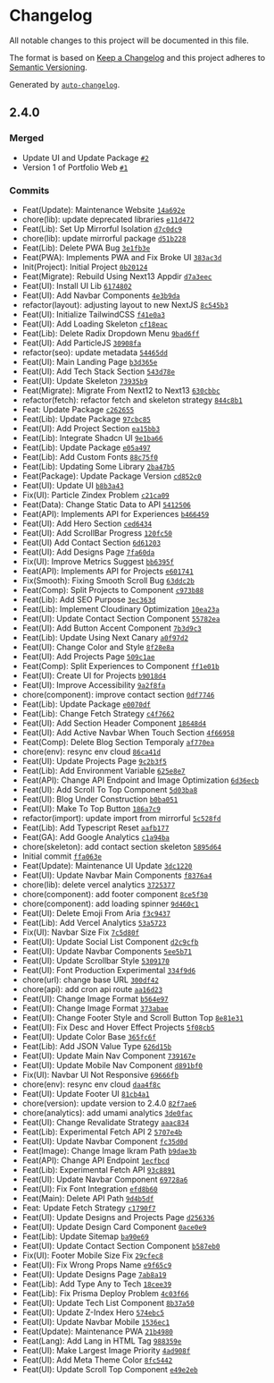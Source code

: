 # Changelog

All notable changes to this project will be documented in this file.

The format is based on [Keep a Changelog](https://keepachangelog.com/en/1.0.0/)
and this project adheres to [Semantic Versioning](https://semver.org/spec/v2.0.0.html).

Generated by [`auto-changelog`](https://github.com/CookPete/auto-changelog).

## 2.4.0

### Merged

- Update UI and Update Package [`#2`](https://github.com/Ikram-Maulana/simple-portfolio/pull/2)
- Version 1 of Portfolio Web [`#1`](https://github.com/Ikram-Maulana/simple-portfolio/pull/1)

### Commits

- Feat(Update): Maintenance Website [`14a692e`](https://github.com/Ikram-Maulana/simple-portfolio/commit/14a692ef862131e64e3bccf5634bb8509b403a67)
- chore(lib): update deprecated libraries [`e11d472`](https://github.com/Ikram-Maulana/simple-portfolio/commit/e11d472beeaac56e60940f0b88bccb71b51ef6a8)
- Feat(Lib): Set Up Mirrorful Isolation [`d7c0dc9`](https://github.com/Ikram-Maulana/simple-portfolio/commit/d7c0dc9afaacaa404d5dc11a319b677d51d3bc1c)
- chore(lib): update mirrorful package [`d51b228`](https://github.com/Ikram-Maulana/simple-portfolio/commit/d51b228bab03fdad69af90e90b68cb30465a7e1f)
- Feat(Lib): Delete PWA Bug [`3e1fb3e`](https://github.com/Ikram-Maulana/simple-portfolio/commit/3e1fb3ea2393302787ae84b802db9ffa3fe1cfe6)
- Feat(PWA): Implements PWA and Fix Broke UI [`383ac3d`](https://github.com/Ikram-Maulana/simple-portfolio/commit/383ac3d75ea3967afb16f5426da6f25b32a2e797)
- Init(Project): Initial Project [`0b20124`](https://github.com/Ikram-Maulana/simple-portfolio/commit/0b201242e8a6a7e72bd41527b9019d1041e331f3)
- Feat(Migrate): Rebuild Using Next13 Appdir [`d7a3eec`](https://github.com/Ikram-Maulana/simple-portfolio/commit/d7a3eec5d884e1256f6b008b4e4c3832bed3f943)
- Feat(UI): Install UI Lib [`6174802`](https://github.com/Ikram-Maulana/simple-portfolio/commit/617480245208b32ede80c79fb5b47bb1af71cfef)
- Feat(UI): Add Navbar Components [`4e3b9da`](https://github.com/Ikram-Maulana/simple-portfolio/commit/4e3b9da14a28b27829c5177c124bc7173b6a23a2)
- refactor(layout): adjusting layout to new NextJS [`8c545b3`](https://github.com/Ikram-Maulana/simple-portfolio/commit/8c545b34ca6847761e5c8c30724b0ac451f5a8b6)
- Feat(UI): Initialize TailwindCSS [`f41e0a3`](https://github.com/Ikram-Maulana/simple-portfolio/commit/f41e0a39f45ba5da5045e0c6d4964e846f87eb53)
- Feat(UI): Add Loading Skeleton [`cf18eac`](https://github.com/Ikram-Maulana/simple-portfolio/commit/cf18eac0002f52c3c072ebfa68d35e64f52fbffe)
- Feat(Lib): Delete Radix Dropdown Menu [`9bad6ff`](https://github.com/Ikram-Maulana/simple-portfolio/commit/9bad6ff23472a7345b400ca0b51d0d5b1cc37ee2)
- Feat(UI): Add ParticleJS [`30908fa`](https://github.com/Ikram-Maulana/simple-portfolio/commit/30908fa0a032a3538ee64b9bc6f2694ed51d4821)
- refactor(seo): update metadata [`54465dd`](https://github.com/Ikram-Maulana/simple-portfolio/commit/54465dd9db9ddebdfc66bfb02a3d60a33ec23d6f)
- Feat(UI): Main Landing Page [`b3d365e`](https://github.com/Ikram-Maulana/simple-portfolio/commit/b3d365e85ccaf2b520d95aa574d43a261384c62d)
- Feat(UI): Add Tech Stack Section [`543d78e`](https://github.com/Ikram-Maulana/simple-portfolio/commit/543d78e16840068c9dcd2c5a2267b8c40bbec561)
- Feat(UI): Update Skeleton [`73935b9`](https://github.com/Ikram-Maulana/simple-portfolio/commit/73935b9131bc039b2a66ed256eda856283f5bc8e)
- Feat(Migrate): Migrate From Next12 to Next13 [`630cbbc`](https://github.com/Ikram-Maulana/simple-portfolio/commit/630cbbceb522aeaa12b15e771fe728d1025de387)
- refactor(fetch): refactor fetch and skeleton strategy [`844c8b1`](https://github.com/Ikram-Maulana/simple-portfolio/commit/844c8b14ade492c4bf466d7149bc49053e1ba92b)
- Feat: Update Package [`c262655`](https://github.com/Ikram-Maulana/simple-portfolio/commit/c262655f558a62f692f87b70e080a5fa1b1908a1)
- Feat(Lib): Update Package [`97cbc85`](https://github.com/Ikram-Maulana/simple-portfolio/commit/97cbc8501bee3bec203d7bdd4dab453215ecceaa)
- Feat(UI): Add Project Section [`ea15bb3`](https://github.com/Ikram-Maulana/simple-portfolio/commit/ea15bb32fe7cc35a8c3ce4a04c5bbe0e2a51507f)
- Feat(Lib): Integrate Shadcn UI [`9e1ba66`](https://github.com/Ikram-Maulana/simple-portfolio/commit/9e1ba6605e2d062a4c0a6e6d361e8637d1b7c7da)
- Feat(Lib): Update Package [`e05a497`](https://github.com/Ikram-Maulana/simple-portfolio/commit/e05a497595ced9b98260c3bfb7f108981a901cd8)
- Feat(Lib): Add Custom Fonts [`88c75f0`](https://github.com/Ikram-Maulana/simple-portfolio/commit/88c75f0ddb7d727312ece13aefd53bda881c5297)
- Feat(Lib): Updating Some Library [`2ba47b5`](https://github.com/Ikram-Maulana/simple-portfolio/commit/2ba47b5babd3116437ecf18f5e9c12de0662c2e4)
- Feat(Package): Update Package Version [`cd852c0`](https://github.com/Ikram-Maulana/simple-portfolio/commit/cd852c0c19cd52a5f965c48a5e989eaaeef33211)
- Feat(UI): Update UI [`b8b3a43`](https://github.com/Ikram-Maulana/simple-portfolio/commit/b8b3a432e13a6ace3a6d487b4a4696cc43dd9df5)
- Fix(UI): Particle Zindex Problem [`c21ca09`](https://github.com/Ikram-Maulana/simple-portfolio/commit/c21ca0951a39e44d3a99167d35a76fba2ff1cae8)
- Feat(Data): Change Static Data to API [`5412506`](https://github.com/Ikram-Maulana/simple-portfolio/commit/541250685c2432b830c1495ae72f8392be760ba3)
- Feat(API): Implements API for Experiences [`b466459`](https://github.com/Ikram-Maulana/simple-portfolio/commit/b466459a4d8f4df0271e9ae4249bc4af25ebe21f)
- Feat(UI): Add Hero Section [`ced6434`](https://github.com/Ikram-Maulana/simple-portfolio/commit/ced6434bf9c4d1ef464ac695ce546c7cffbdd824)
- Feat(UI): Add ScrollBar Progress [`120fc50`](https://github.com/Ikram-Maulana/simple-portfolio/commit/120fc50174abb7f59730402063db5624b08296e4)
- Feat(UI) Add Contact Section [`6d61203`](https://github.com/Ikram-Maulana/simple-portfolio/commit/6d61203b83ad4ea9b9be7fe1266fca37c17f27f4)
- Feat(UI): Add Designs Page [`7fa60da`](https://github.com/Ikram-Maulana/simple-portfolio/commit/7fa60dae6a934bb9d374b161cb7b7be58d898392)
- Fix(UI): Improve Metrics Suggest [`bb6395f`](https://github.com/Ikram-Maulana/simple-portfolio/commit/bb6395f88fcaef07d7f78e679ea5a7bc1302f057)
- Feat(API): Implements API for Projects [`e601741`](https://github.com/Ikram-Maulana/simple-portfolio/commit/e6017411fbbc6b3a91f449de26fddd6b7b6b50c9)
- Fix(Smooth): Fixing Smooth Scroll Bug [`63ddc2b`](https://github.com/Ikram-Maulana/simple-portfolio/commit/63ddc2b0cc310ec006df47708e5b56a503cf00db)
- Feat(Comp): Split Projects to Component [`c973b88`](https://github.com/Ikram-Maulana/simple-portfolio/commit/c973b881c079bc2e7815138b77fe0011ed27b878)
- Feat(Lib): Add SEO Purpose [`3ec363d`](https://github.com/Ikram-Maulana/simple-portfolio/commit/3ec363dfcc2983b1647f25a2898148500e260cde)
- Feat(Lib): Implement Cloudinary Optimization [`10ea23a`](https://github.com/Ikram-Maulana/simple-portfolio/commit/10ea23ad6908e2c4228211f2b8a4fe40e8ad3307)
- Feat(UI): Update Contact Section Component [`55782ea`](https://github.com/Ikram-Maulana/simple-portfolio/commit/55782eadb81f143ae1b9268b60ba02273dbdb267)
- Feat(UI): Add Button Accent Component [`7b3d9c3`](https://github.com/Ikram-Maulana/simple-portfolio/commit/7b3d9c3526aed0ee11c337bcf49194f867598a7d)
- Feat(Lib): Update Using Next Canary [`a0f97d2`](https://github.com/Ikram-Maulana/simple-portfolio/commit/a0f97d200191c2dadf08f81c7aeb7069e86dacd3)
- Feat(UI): Change Color and Style [`8f28e8a`](https://github.com/Ikram-Maulana/simple-portfolio/commit/8f28e8a3dcd26b5756741838ebdd9fff5bf13c6e)
- Feat(UI): Add Projects Page [`509c1ae`](https://github.com/Ikram-Maulana/simple-portfolio/commit/509c1aebda2fd1635e108f52c1684dca3caf13aa)
- Feat(Comp): Split Experiences to Component [`ff1e01b`](https://github.com/Ikram-Maulana/simple-portfolio/commit/ff1e01bb25eceb41339f9351d2ab5ee01bb4e908)
- Feat(UI): Create UI for Projects [`b9018d4`](https://github.com/Ikram-Maulana/simple-portfolio/commit/b9018d4f52ec988bd4436f2940a6e06d15bc725d)
- Feat(UI): Improve Accessibility [`9a2f8fa`](https://github.com/Ikram-Maulana/simple-portfolio/commit/9a2f8fa13a1201aa93aca39bd544eacc0559c98f)
- chore(component): improve contact section [`0df7746`](https://github.com/Ikram-Maulana/simple-portfolio/commit/0df774696deea0023eb169bc4ca271fd725c01e8)
- Feat(Lib): Update Package [`e0070df`](https://github.com/Ikram-Maulana/simple-portfolio/commit/e0070df69be008a9caa805f1691f46e7e3a49a1c)
- Feat(Lib): Change Fetch Strategy [`c4f7662`](https://github.com/Ikram-Maulana/simple-portfolio/commit/c4f7662d481d0056e17025039228674a43178051)
- Feat(UI): Add Section Header Component [`18648d4`](https://github.com/Ikram-Maulana/simple-portfolio/commit/18648d4802fa8d5def1629aa33564841ea9c897e)
- Feat(UI): Add Active Navbar When Touch Section [`4f66958`](https://github.com/Ikram-Maulana/simple-portfolio/commit/4f669587a2f47e37b7b6ab33cc5104df9c96af53)
- Feat(Comp): Delete Blog Section Temporaly [`af770ea`](https://github.com/Ikram-Maulana/simple-portfolio/commit/af770ea6268592329bc94358309d882f4620117a)
- chore(env): resync env cloud [`86ca41d`](https://github.com/Ikram-Maulana/simple-portfolio/commit/86ca41d2c7b27cec32aae1fede0bf6d577abe2c1)
- Feat(UI): Update Projects Page [`9c2b3f5`](https://github.com/Ikram-Maulana/simple-portfolio/commit/9c2b3f5ecf695c809b797e82fea82547cce792bf)
- Feat(Lib): Add Environment Variable [`625e8e7`](https://github.com/Ikram-Maulana/simple-portfolio/commit/625e8e750800c160c75b11d1e51cecc4ddd3adfc)
- Feat(API): Change API Endpoint and Image Optimization [`6d36ecb`](https://github.com/Ikram-Maulana/simple-portfolio/commit/6d36ecb23b38f0eaa975742d54d2762c585dee8e)
- Feat(UI): Add Scroll To Top Component [`5d03ba8`](https://github.com/Ikram-Maulana/simple-portfolio/commit/5d03ba8ec61cc3a754f9e5b563b22c1509a2e52f)
- Feat(UI): Blog Under Construction [`b0ba051`](https://github.com/Ikram-Maulana/simple-portfolio/commit/b0ba05192e0537ea3b965d1a0159fdd6e49bb0be)
- Feat(UI): Make To Top Button [`186a7c9`](https://github.com/Ikram-Maulana/simple-portfolio/commit/186a7c924aaf5a84ac16aedeeb83c47ef156a0b6)
- refactor(import): update import from mirrorful [`5c528fd`](https://github.com/Ikram-Maulana/simple-portfolio/commit/5c528fd6aed907a3e3f206855f58407ac9058667)
- Feat(Lib): Add Typescript Reset [`aafb177`](https://github.com/Ikram-Maulana/simple-portfolio/commit/aafb17701f92a520b931e01576003aabdee4919f)
- Feat(GA): Add Google Analytics [`c1a94ba`](https://github.com/Ikram-Maulana/simple-portfolio/commit/c1a94ba50451a796c968ffc73ae1f930cada4afc)
- chore(skeleton): add contact section skeleton [`5895d64`](https://github.com/Ikram-Maulana/simple-portfolio/commit/5895d6435fb71743485114ed002ec7c7abbe5e7d)
- Initial commit [`ffa063e`](https://github.com/Ikram-Maulana/simple-portfolio/commit/ffa063e975a3751a6d2ad087713734ad402695eb)
- Feat(Update): Maintenance UI Update [`3dc1220`](https://github.com/Ikram-Maulana/simple-portfolio/commit/3dc12200004458436d7016ddbc68767414171e0f)
- Feat(UI): Update Navbar Main Components [`f8376a4`](https://github.com/Ikram-Maulana/simple-portfolio/commit/f8376a481eba30e30cb84a2ce59659e946267f8c)
- chore(lib): delete vercel analytics [`3725377`](https://github.com/Ikram-Maulana/simple-portfolio/commit/37253777213d7f0a7da5b567df2bfbbe0a87d0e4)
- chore(component): add footer component [`8ce5f30`](https://github.com/Ikram-Maulana/simple-portfolio/commit/8ce5f3069ad850dab83bde783ca9867adc59c2f3)
- chore(component): add loading spinner [`9d460c1`](https://github.com/Ikram-Maulana/simple-portfolio/commit/9d460c1edc73679a7367b3b5460bb45329667fa7)
- Feat(UI): Delete Emoji From Aria [`f3c9437`](https://github.com/Ikram-Maulana/simple-portfolio/commit/f3c94375d3093e8bf4c996d220039b6c4e8abe74)
- Feat(Lib): Add Vercel Analytics [`53a5723`](https://github.com/Ikram-Maulana/simple-portfolio/commit/53a5723d3121ba2479485542b9694f19a25b3512)
- Fix(UI): Navbar Size Fix [`7c5d80f`](https://github.com/Ikram-Maulana/simple-portfolio/commit/7c5d80f7d09ec5df80c67a7e487157a709edb708)
- Feat(UI): Update Social List Component [`d2c9cfb`](https://github.com/Ikram-Maulana/simple-portfolio/commit/d2c9cfbead6c57dd28681fd623a6b4725438dfb0)
- Feat(UI): Update Navbar Components [`5ee5b71`](https://github.com/Ikram-Maulana/simple-portfolio/commit/5ee5b71a91e61e2ae147d4f410576c79a95bb7e9)
- Feat(UI): Update Scrollbar Style [`5309170`](https://github.com/Ikram-Maulana/simple-portfolio/commit/5309170731ec3b405777c8de56c835c8c63da9ac)
- Feat(UI): Font Production Experimental [`334f9d6`](https://github.com/Ikram-Maulana/simple-portfolio/commit/334f9d662cb0b260afaf5d6bd7bc6e406bc25418)
- chore(url): change base URL [`300df42`](https://github.com/Ikram-Maulana/simple-portfolio/commit/300df42bb4cd223fcdb5df83325b4a8ba08c809a)
- chore(api): add cron api route [`aa16d23`](https://github.com/Ikram-Maulana/simple-portfolio/commit/aa16d236a36871fd98230f496e8d9704115c1c4c)
- Feat(UI): Change Image Format [`b564e97`](https://github.com/Ikram-Maulana/simple-portfolio/commit/b564e97d07b1f171cc9be7a947103bfc92badd72)
- Feat(UI): Change Image Format [`373abae`](https://github.com/Ikram-Maulana/simple-portfolio/commit/373abae6bef48520200a7037868af3f116ab7a34)
- Feat(UI): Change Footer Style and Scroll Button Top [`8e81e31`](https://github.com/Ikram-Maulana/simple-portfolio/commit/8e81e319849fe5055a499816a02f2cd3d6d5141c)
- Feat(UI): Fix Desc and Hover Effect Projects [`5f08cb5`](https://github.com/Ikram-Maulana/simple-portfolio/commit/5f08cb5c11f05aa5452405c6543cdb47f481c6d0)
- Feat(UI): Update Color Base [`365fc6f`](https://github.com/Ikram-Maulana/simple-portfolio/commit/365fc6f8719d83be4b77ac1bda2c573e803f2ff3)
- Feat(Lib): Add JSON Value Type [`626d15b`](https://github.com/Ikram-Maulana/simple-portfolio/commit/626d15b4dcdfb87807c9151b0cf18d9bb057541a)
- Feat(UI): Update Main Nav Component [`739167e`](https://github.com/Ikram-Maulana/simple-portfolio/commit/739167e0275f7fabbca2d6b6cf82e8ed9ac42d4d)
- Feat(UI): Update Mobile Nav Component [`d891bf0`](https://github.com/Ikram-Maulana/simple-portfolio/commit/d891bf02f76d1fd7007deece6365dd0c5b7516c3)
- Fix(UI): Navbar UI Not Responsive [`69666fb`](https://github.com/Ikram-Maulana/simple-portfolio/commit/69666fb26633f00948e1f49306308fe55eafd958)
- chore(env): resync env cloud [`daa4f8c`](https://github.com/Ikram-Maulana/simple-portfolio/commit/daa4f8cba3cffb37f4d99c24f304b8592ba98ab7)
- Feat(UI): Update Footer UI [`81cb4a1`](https://github.com/Ikram-Maulana/simple-portfolio/commit/81cb4a1b9c9b1180f2eb127509714d4a293a0549)
- chore(version): update version to 2.4.0 [`82f7ae6`](https://github.com/Ikram-Maulana/simple-portfolio/commit/82f7ae6473daa295839100e662a1028221d58471)
- chore(analytics): add umami analytics [`3de0fac`](https://github.com/Ikram-Maulana/simple-portfolio/commit/3de0fac1189e49508e6d03fe2b3ae8fc4495afcb)
- Feat(UI): Change Revalidate Strategy [`aaac834`](https://github.com/Ikram-Maulana/simple-portfolio/commit/aaac834e898d6ee2554b164b1360020853a1fd27)
- Feat(Lib): Experimental Fetch API 2 [`5707e4b`](https://github.com/Ikram-Maulana/simple-portfolio/commit/5707e4b7bfac23cd2ebb7ea2b1721376a89e548d)
- Feat(UI): Update Navbar Component [`fc35d0d`](https://github.com/Ikram-Maulana/simple-portfolio/commit/fc35d0d33de28bfdc05456a5c912efbc59c16eeb)
- Feat(Image): Change Image Ikram Path [`b9dae3b`](https://github.com/Ikram-Maulana/simple-portfolio/commit/b9dae3bae096f3caa7aaa7e3a3e898376cbd89c0)
- Feat(API): Change API Endpoint [`1ecfbcd`](https://github.com/Ikram-Maulana/simple-portfolio/commit/1ecfbcd82f3a5e68ec2a6620a860ad9a38e1640a)
- Feat(Lib): Experimental Fetch API [`93c8891`](https://github.com/Ikram-Maulana/simple-portfolio/commit/93c88915d90615ac93e08949e8b189e1a380cf9f)
- Feat(UI): Update Navbar Component [`69728a6`](https://github.com/Ikram-Maulana/simple-portfolio/commit/69728a6002be4fc342dbcc1116a0d172c345f7ba)
- Feat(UI): Fix Font Integration [`efd8b60`](https://github.com/Ikram-Maulana/simple-portfolio/commit/efd8b60b813b0ed93ee760f039f0bf976dce04d7)
- Feat(Main): Delete API Path [`9d4b5df`](https://github.com/Ikram-Maulana/simple-portfolio/commit/9d4b5df6d1be698360c51fa773f3720c50f03bef)
- Feat: Update Fetch Strategy [`c1790f7`](https://github.com/Ikram-Maulana/simple-portfolio/commit/c1790f74bff0742ffb64c05e51e540c7be1c159d)
- Feat(UI): Update Designs and Projects Page [`d256336`](https://github.com/Ikram-Maulana/simple-portfolio/commit/d256336fb312e0c81ec9f8a91aca18cb78749c76)
- Feat(UI): Update Design Card Component [`0ace0e9`](https://github.com/Ikram-Maulana/simple-portfolio/commit/0ace0e96a33f9fb48e111997b6aaa02614ed0f99)
- Feat(Lib): Update Sitemap [`ba90e69`](https://github.com/Ikram-Maulana/simple-portfolio/commit/ba90e69237ad20b34f7c815042fe90b8a17625f6)
- Feat(UI): Update Contact Section Component [`b587eb0`](https://github.com/Ikram-Maulana/simple-portfolio/commit/b587eb03a46a7555b30a77a662b6855079f2ac0a)
- Fix(UI): Footer Mobile Size Fix [`29cfec8`](https://github.com/Ikram-Maulana/simple-portfolio/commit/29cfec847dac57373858d4419c426ff4d69c0045)
- Feat(UI): Fix Wrong Props Name [`e9f65c9`](https://github.com/Ikram-Maulana/simple-portfolio/commit/e9f65c9233c6d1e336c993b340499239a2e51b77)
- Feat(UI): Update Designs Page [`7ab8a19`](https://github.com/Ikram-Maulana/simple-portfolio/commit/7ab8a194839d55f69b93263501f2ba6d77963224)
- Feat(Lib): Add Type Any to Tech [`18cee39`](https://github.com/Ikram-Maulana/simple-portfolio/commit/18cee39f6eaf9b87ba6d7498b1790365c12e204c)
- Feat(Lib): Fix Prisma Deploy Problem [`4c03f66`](https://github.com/Ikram-Maulana/simple-portfolio/commit/4c03f66ce14bd0323a4efb1092907c4977d91a6d)
- Feat(UI): Update Tech List Component [`8b37a50`](https://github.com/Ikram-Maulana/simple-portfolio/commit/8b37a50254c1c27b4cf82bbc1a15c87cc5032a2d)
- Feat(UI): Update Z-Index Hero [`574ebc5`](https://github.com/Ikram-Maulana/simple-portfolio/commit/574ebc541a431eb406847829afb0848caebc2794)
- Feat(UI): Update Navbar Mobile [`1536ec1`](https://github.com/Ikram-Maulana/simple-portfolio/commit/1536ec12b749abde739af3361fab615f625626e6)
- Feat(Update): Maintenance PWA [`21b4980`](https://github.com/Ikram-Maulana/simple-portfolio/commit/21b49803c090e3f2b805cccbd176dc7c568f7d2b)
- Feat(Lang): Add Lang in HTML Tag [`988359e`](https://github.com/Ikram-Maulana/simple-portfolio/commit/988359e1ad5321546d1878b1ca221d2f8a1e82b1)
- Feat(UI): Make Largest Image Priority [`4ad908f`](https://github.com/Ikram-Maulana/simple-portfolio/commit/4ad908faf95c8ac4b5055bf9518ae37285c031a4)
- Feat(UI): Add Meta Theme Color [`8fc5442`](https://github.com/Ikram-Maulana/simple-portfolio/commit/8fc5442494e4440fc7a3f68bb29d85af966131dd)
- Feat(UI): Update Scroll Top Component [`e49e2eb`](https://github.com/Ikram-Maulana/simple-portfolio/commit/e49e2eba3c8835576628db6b30edb74e121c21f1)
